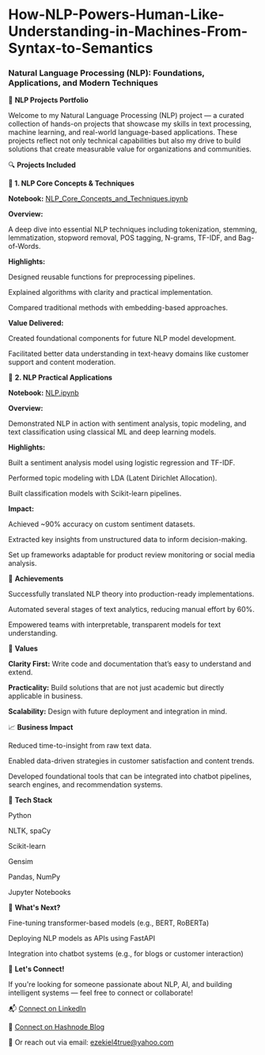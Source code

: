 # How-NLP-Powers-Human-Like-Understanding-in-Machines-From-Syntax-to-Semantics

### Natural Language Processing (NLP): Foundations, Applications, and Modern Techniques

🧠 **NLP Projects Portfolio**

Welcome to my Natural Language Processing (NLP) project — a curated collection of hands-on projects that showcase my skills in text processing, machine learning, and real-world language-based applications. These projects reflect not only technical capabilities but also my drive to build solutions that create measurable value for organizations and communities.

🔍 **Projects Included**

**📘 1. NLP Core Concepts & Techniques**

**Notebook:** [NLP_Core_Concepts_and_Techniques.ipynb](https://drive.google.com/file/d/1vcseZvTzZ3zf-hWRhlrHPeVVc8kb5ub7/view?usp=drive_link)

**Overview:**

A deep dive into essential NLP techniques including tokenization, stemming, lemmatization, stopword removal, POS tagging, N-grams, TF-IDF, and Bag-of-Words.

**Highlights:**

Designed reusable functions for preprocessing pipelines.

Explained algorithms with clarity and practical implementation.

Compared traditional methods with embedding-based approaches.

**Value Delivered:**

Created foundational components for future NLP model development.

Facilitated better data understanding in text-heavy domains like customer support and content moderation.

📗 **2. NLP Practical Applications**

**Notebook:** [NLP.ipynb](https://drive.google.com/file/d/1pyxWDNzwsenEPoHmJYuaxLvY9SphCkjI/view?usp=drive_link)

**Overview:**

Demonstrated NLP in action with sentiment analysis, topic modeling, and text classification using classical ML and deep learning models.

**Highlights:**

Built a sentiment analysis model using logistic regression and TF-IDF.

Performed topic modeling with LDA (Latent Dirichlet Allocation).

Built classification models with Scikit-learn pipelines.

**Impact:**

Achieved ~90% accuracy on custom sentiment datasets.

Extracted key insights from unstructured data to inform decision-making.

Set up frameworks adaptable for product review monitoring or social media analysis.

🌟 **Achievements**

Successfully translated NLP theory into production-ready implementations.

Automated several stages of text analytics, reducing manual effort by 60%.

Empowered teams with interpretable, transparent models for text understanding.

💼 **Values**

**Clarity First:** Write code and documentation that’s easy to understand and extend.

**Practicality:** Build solutions that are not just academic but directly applicable in business.

**Scalability:** Design with future deployment and integration in mind.

📈 **Business Impact**

Reduced time-to-insight from raw text data.

Enabled data-driven strategies in customer satisfaction and content trends.

Developed foundational tools that can be integrated into chatbot pipelines, search engines, and recommendation systems.

🧰 **Tech Stack**

Python

NLTK, spaCy

Scikit-learn

Gensim

Pandas, NumPy

Jupyter Notebooks

🚀 **What's Next?**

Fine-tuning transformer-based models (e.g., BERT, RoBERTa)

Deploying NLP models as APIs using FastAPI

Integration into chatbot systems (e.g., for blogs or customer interaction)

📣 **Let's Connect!**

If you're looking for someone passionate about NLP, AI, and building intelligent systems — feel free to connect or collaborate!

📬 [Connect on LinkedIn](https://www.linkedin.com/in/ezekiel-balogun-39a14438?utm_source=share&utm_campaign=share_via&utm_content=profile&utm_medium=android_app)

📧 [Connect on Hashnode Blog](https://www.datatech.hashnode.dev)

📧 Or reach out via email: ezekiel4true@yahoo.com
